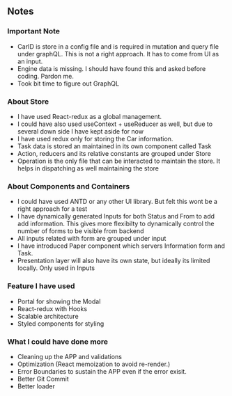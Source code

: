 ## Notes

### Important Note

- CarID is store in a config file and is required in mutation and query file under graphQL. This is not a right approach. It has to come from UI as an input.
- Engine data is missing. I should have found this and asked before coding. Pardon me.
- Took bit time to figure out GraphQL

### About Store

- I have used React-redux as a global management.
- I could have also used useContext + useReducer as well, but due to several down side I have kept aside for now
- I have used redux only for storing the Car information.
- Task data is stored an maintained in its own component called Task
- Action, reducers and its relative constants are grouped under Store
- Operation is the only file that can be interacted to maintain the store. It helps in dispatching as well maintaining the store

### About Components and Containers

- I could have used ANTD or any other UI library. But felt this wont be a right approach for a test
- I have dynamically generated Inputs for both Status and From to add add information. This gives more flexibilty to dynamically control the number of forms to be visible from backend
- All inputs related with form are grouped under input
- I have introduced Paper component which servers Information form and Task.
- Presentation layer will also have its own state, but ideally its limited locally. Only used in Inputs

### Feature I have used

- Portal for showing the Modal
- React-redux with Hooks
- Scalable architecture
- Styled components for styling

### What I could have done more

- Cleaning up the APP and validations
- Optimization (React memoization to avoid re-render.)
- Error Boundaries to sustain the APP even if the error exisit.
- Better Git Commit
- Better loader
